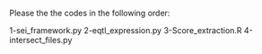 Please the the codes in the following order:

1-sei_framework.py
2-eqtl_expression.py
3-Score_extraction.R
4-intersect_files.py
